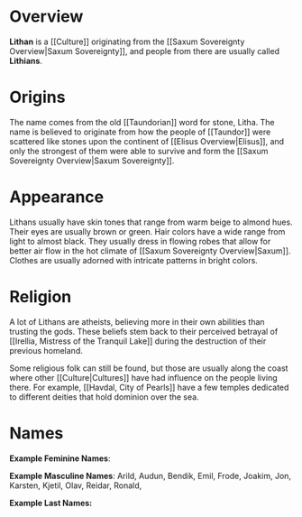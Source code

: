 # Overview
**Lithan** is a [[Culture]] originating from the [[Saxum Sovereignty Overview|Saxum Sovereignty]], and people from there are usually called **Lithians**.
# Origins
The name comes from the old [[Taundorian]] word for stone, Litha. The name is believed to originate from how the people of [[Taundor]] were scattered like stones upon the continent of [[Elisus Overview|Elisus]], and only the strongest of them were able to survive and form the [[Saxum Sovereignty Overview|Saxum Sovereignty]].
# Appearance
Lithans usually have skin tones that range from warm beige to almond hues. Their eyes are usually brown or green. Hair colors have a wide range from light to almost black. They usually dress in flowing robes that allow for better air flow in the hot climate of [[Saxum Sovereignty Overview|Saxum]]. Clothes are usually adorned with intricate patterns in bright colors.
# Religion
A lot of Lithans are atheists, believing more in their own abilities than trusting the gods. These beliefs stem back to their perceived betrayal of [[Irellia, Mistress of the Tranquil Lake]] during the destruction of their previous homeland.

Some religious folk can still be found, but those are usually along the coast where other [[Culture|Cultures]] have had influence on the people living there. For example, [[Havdal, City of Pearls]] have a few temples dedicated to different deities that hold dominion over the sea.
# Names
**Example Feminine Names**:

**Example Masculine Names**: Arild, Audun, Bendik, Emil, Frode, Joakim, Jon, Karsten, Kjetil, Olav, Reidar, Ronald, 

**Example Last Names:**